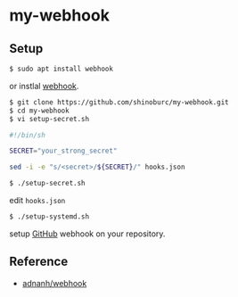 # my-webhook

## Setup

```sh
$ sudo apt install webhook
```

or instlal [webhook](https://github.com/adnanh/webhook).

```sh
$ git clone https://github.com/shinoburc/my-webhook.git
$ cd my-webhook
$ vi setup-secret.sh
```

```sh
#!/bin/sh

SECRET="your_strong_secret"

sed -i -e "s/<secret>/${SECRET}/" hooks.json
```

```sh
$ ./setup-secret.sh
```

edit `hooks.json`

```sh
$ ./setup-systemd.sh
```

setup [GitHub](https://github.com) webhook on your repository.

## Reference

- [adnanh/webhook](https://github.com/adnanh/webhook)
